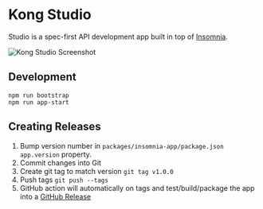 # Kong Studio

Studio is a spec-first API development app built in top of [Insomnia](https://github.com/getinsomnia/insomnia).

![Kong Studio Screenshot](https://user-images.githubusercontent.com/587576/62305922-dbd30800-b44e-11e9-8de6-ea8bdcb8d93b.png)

## Development

```shell
npm run bootstrap
npm run app-start
```

## Creating Releases

1. Bump version number in `packages/insomnia-app/package.json` `app.version` property.
2. Commit changes into Git
3. Create git tag to match version `git tag v1.0.0`
4. Push tags `git push --tags`
5. GitHub action will automatically on tags and test/build/package the app into a
   [GitHub Release](https://github.com/kong/studio/releases/)
